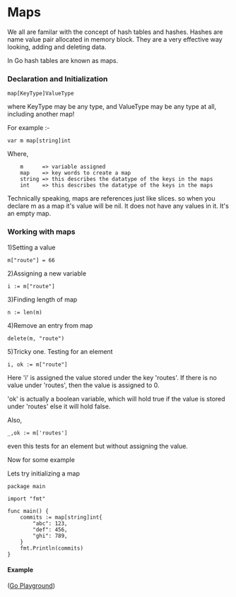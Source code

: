 Maps
====

We all are familar with the concept of hash tables and hashes.
Hashes are name value pair allocated in memory block. They are a very effective way looking, adding and deleting data.

In Go hash tables are known as maps.

### Declaration and Initialization

```
map[KeyType]ValueType

```

where KeyType may be any type, and ValueType may be any type at all, including another map!

For example :-

```
var m map[string]int

```

Where,
```
	m      => variable assigned
	map    => key words to create a map
	string => this describes the datatype of the keys in the maps
	int    => this describes the datatype of the keys in the maps

```

Technically speaking, maps are references just like slices.
so when you declare m as a map it's value will be nil. It does not have any values in it. It's an empty map.

### Working with maps

1)Setting a value

```
m["route"] = 66

```

2)Assigning a new variable

```
i := m["route"]

```

3)Finding length of map

```
n := len(m)

```

4)Remove an entry from map

```
delete(m, "route")

```

5)Tricky one. Testing for an element

```
i, ok := m["route"]

```

Here 
'i' is assigned the value stored under the key 'routes'. If there is no value under 'routes', then the value is assigned to 0.

'ok' is actually a boolean variable, which will hold true if the value is stored under 'routes' else it will hold false.

Also,

```
_,ok := m['routes']

```
even this tests for an element but without assigning the value.

Now for some example

Lets try initializing a map

```
package main

import "fmt"

func main() {
	commits := map[string]int{
		"abc": 123,
		"def": 456,
		"ghi": 789,
	}
	fmt.Println(commits)
}

```
#### Example
 ([Go Playground](https://play.golang.org/p/rReyVb16F2))

